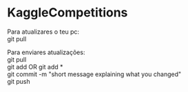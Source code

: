 # KaggleCompetitions

Para atualizares o teu pc: <br/>
git pull

Para enviares atualizações: <br/>
git pull <br/>
git add <filename> OR  git add * <br/>
git commit -m "short message explaining what you changed" <br/>
git push <br/>
